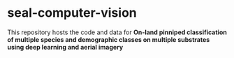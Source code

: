 # seal-computer-vision

This repository hosts the code and data for **On-land pinniped classification of multiple species and demographic classes on multiple substrates using deep learning and aerial imagery**
